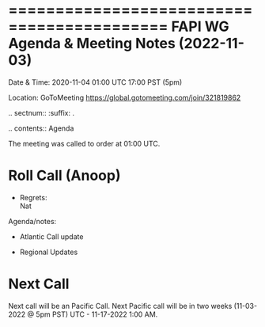 ===========================================
FAPI WG Agenda & Meeting Notes (2022-11-03) 
===========================================
Date & Time: 2020-11-04 01:00 UTC 17:00 PST (5pm)

Location: GoToMeeting https://global.gotomeeting.com/join/321819862


.. sectnum:: 
   :suffix: .

.. contents:: Agenda

The meeting was called to order at 01:00 UTC. 

Roll Call (Anoop)
=====================
 
 
* Regrets:    
  Nat
 

Agenda/notes:

* Atlantic Call update

*  Regional Updates
 


 

Next Call
==============================
Next call will be an Pacific Call. 
Next Pacific call will be in two weeks (11-03-2022 @ 5pm PST) UTC - 11-17-2022 1:00 AM.